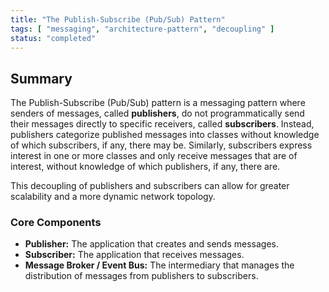 ```yaml
---
title: "The Publish-Subscribe (Pub/Sub) Pattern"
tags: [ "messaging", "architecture-pattern", "decoupling" ]
status: "completed"
---
```


## Summary

The Publish-Subscribe (Pub/Sub) pattern is a messaging pattern where senders of messages, called **publishers**, do not programmatically send their messages directly to specific receivers, called **subscribers**. Instead, publishers categorize published messages into classes without knowledge of which subscribers, if any, there may be. Similarly, subscribers express interest in one or more classes and only receive messages that are of interest, without knowledge of which publishers, if any, there are.

This decoupling of publishers and subscribers can allow for greater scalability and a more dynamic network topology.

### Core Components

-   **Publisher:** The application that creates and sends messages.
-   **Subscriber:** The application that receives messages.
-   **Message Broker / Event Bus:** The intermediary that manages the distribution of messages from publishers to subscribers.
